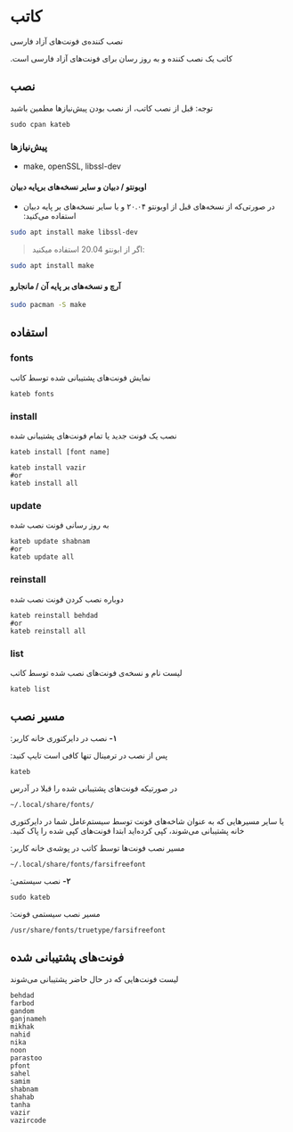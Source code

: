 # کاتب

نصب کننده‌ی فونت‌های آزاد فارسی

‫کاتب یک نصب کننده و به روز رسان برای فونت‌های آزاد فارسی است.

## نصب

توجه: قبل از نصب کاتب، از نصب بودن پیش‌نیازها مطمین باشید

	sudo cpan kateb

### پیش‌نیازها
- make, openSSL, libssl-dev

#### اوبونتو / دبیان و سایر نسخه‌های برپایه دبیان

- ‫در صورتی‌که از نسخه‌های قبل از اوبونتو ۲۰.۰۴ و یا سایر نسخه‌های بر پایه دبیان استفاده می‌کنید:

``` bash
sudo apt install make libssl-dev
```

> اگر از ابونتو 20.04 استفاده میکنید:

``` bash
sudo apt install make
```

#### آرچ و نسخه‌های بر پایه‌ آن / مانجارو

``` bash
sudo pacman -S make
```

## استفاده

### fonts
نمایش فونت‌های پشتیبانی شده توسط کاتب

	kateb fonts

### install
نصب یک فونت جدید یا تمام فونت‌های پشتیبانی شده

	kateb install [font name]

	kateb install vazir
	#or
	kateb install all

### update
به روز رسانی فونت نصب شده

	kateb update shabnam
	#or
	kateb update all

### reinstall
دوباره نصب کردن فونت نصب شده

	kateb reinstall behdad
	#or
	kateb reinstall all

### list
لیست نام و نسخه‌ی فونت‌های نصب شده توسط کاتب

	kateb list

## مسیر نصب
‫**۱-** نصب در دایرکتوری خانه کاربر:

‫پس از نصب در ترمینال تنها کافی است تایپ کنید:

	kateb

در صورتیکه فونت‌های پشتیبانی شده را قبلا در آدرس

	~/.local/share/fonts/

‫یا سایر مسیرهایی که به عنوان شاخه‌های فونت توسط سیستم‌عامل شما در دایرکتوری خانه پشتیبانی می‌شوند، کپی کرده‌اید ابتدا فونت‌های کپی شده را پاک کنید.

‫مسیر نصب فونت‌ها توسط کاتب در پوشه‌ی خانه کاربر:

	~/.local/share/fonts/farsifreefont

‫**۲-** نصب سیستمی:

	sudo kateb

‫مسیر نصب سیستمی فونت:

	/usr/share/fonts/truetype/farsifreefont

## فونت‌های پشتیبانی شده
لیست فونت‌هایی که در حال حاضر پشتیبانی می‌شوند

	behdad
	farbod
	gandom
	ganjnameh
	mikhak
	nahid
	nika
	noon
	parastoo
	pfont
	sahel
	samim
	shabnam
	shahab
	tanha
	vazir
	vazircode
